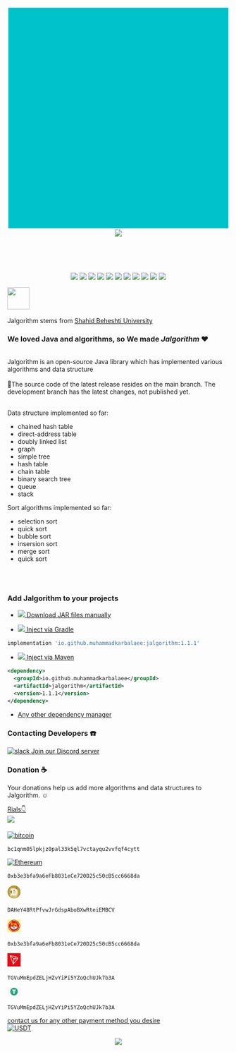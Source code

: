<p align="center">
<img src="readme_files/jalgo.gif" alt="" width="500" height="500"/>
<img src="https://badges.frapsoft.com/os/v3/open-source.svg?v=103" width="200">
</p>

<br>


<br>
<br>

<p align="center">
<img src="https://img.shields.io/github/issues/muhammadkarbalaee/jalgorithm?style=plastic&color=white">
<img src="https://img.shields.io/github/forks/muhammadkarbalaee/jalgorithm?style=plastic">
<img src="https://img.shields.io/github/stars/muhammadkarbalaee/jalgorithm?style=plastic&color=gold">
<img src="https://img.shields.io/github/license/muhammadkarbalaee/jalgorithm?style=plastic">
<img src="https://img.shields.io/github/repo-size/muhammadkarbalaee/jalgorithm?style=plastic">
<img src="https://img.shields.io/github/issues/detail/age/muhammadkarbalaee/jalgorithm/1?style=plastic&color=purple">
<img src="https://img.shields.io/github/commit-activity/m/muhammadkarbalaee/jalgorithm?style=plastic&color=red">
<img src="https://img.shields.io/github/contributors/muhammadkarbalaee/jalgorithm?style=plastic">
<img src="https://img.shields.io/github/commits-since/muhammadkarbalaee/jalgorithm/v1.0.1/development?color=orange&style=plastic">
<img src="https://img.shields.io/github/last-commit/muhammadkarbalaee/jalgorithm?style=plastic">
<img src="https://badgen.net/github/closed-issues/muhammadkarbalaee/jalgorithm">

</p>
<p>
<img src="readme_files/sbu.logo.jfif" alt="" width="50" height="50"/>

Jalgorithm stems from
<a href="http://en.sbu.ac.ir/SitePages/Home.aspx">
 Shahid Beheshti University
</a>
</p>


### We loved Java and algorithms, so We made _Jalgorithm_ ❤

<br>
Jalgorithm is an open-source Java library which has implemented various algorithms and data structure
<br>
<br>
🚨The source code of the latest release resides on the main branch. The development branch has the latest changes, not published yet.
<br>
<br>

Data structure implemented so far:
 
- chained hash table
- direct-address table
- doubly linked list
- graph
- simple tree
- hash table
- chain table
- binary search tree
- queue
- stack

Sort algorithms implemented so far:

- selection sort
- quick sort
- bubble sort
- insersion sort
- merge sort
- quick sort

<br>

<img src="readme_files/maven.jpg" alt="" width="150"/>

### Add Jalgorithm to your projects

- [<img src="readme_files/jar.png" width="30"/> Download JAR files manually](https://repo1.maven.org/maven2/io/github/muhammadkarbalaee/jalgorithm/)

- [<img src="readme_files/gradle.jpg" width="30"/> Inject via Gradle](https://search.maven.org/artifact/io.github.muhammadkarbalaee/jalgorithm/1.1.1/jar)
```groovy
implementation 'io.github.muhammadkarbalaee:jalgorithm:1.1.1'
```
- [<img src="readme_files/maven-logo.png" width="30"/> Inject via Maven](https://search.maven.org/artifact/io.github.muhammadkarbalaee/jalgorithm/1.1.1/jar)
```xml
<dependency>
  <groupId>io.github.muhammadkarbalaee</groupId>
  <artifactId>jalgorithm</artifactId>
  <version>1.1.1</version>
</dependency>
```



- [Any other dependency manager](https://mvnrepository.com/artifact/io.github.muhammadkarbalaee/jalgorithm)

### Contacting Developers ☎️
[<img src="https://www.vectorlogo.zone/logos/discordapp/discordapp-official.svg" alt="slack" width="30"/> Join our Discord server](https://discord.gg/ktZsTqXX)


### Donation ☕
Your donations help us add more algorithms and data structures to Jalgorithm. ☺️

<a href="https://coffeebede.ir/buycoffee/muhammadksht">
    Rials👇
    <br>
    <img width="200" class="img-fluid" src="https://coffeebede.ir/DashboardTemplateV2/app-assets/images/banner/default-yellow.svg" /></a>
    <br>
<br>
    <a href="https://link.trustwallet.com/send?coin=0&address=bc1qnm05lpkjz0pal33k5ql7vctayqu2vvfqf4cytt">
      <img src="https://www.vectorlogo.zone/logos/bitcoin/bitcoin-icon.svg" width="30" alt="bitcoin"/>
    </a>

```
bc1qnm05lpkjz0pal33k5ql7vctayqu2vvfqf4cytt
```

<a href="https://link.trustwallet.com/send?coin=60&address=0xb3e3bfa9a6eFb8031eCe720D25c50cB5cc6668da">
  <img src="https://www.vectorlogo.zone/logos/ethereum/ethereum-icon.svg" width="30" alt="Ethereum"/>
</a>

```
0xb3e3bfa9a6eFb8031eCe720D25c50cB5cc6668da
```

<a href="https://link.trustwallet.com/send?coin=3&address=DAHeY48RtPfvwJrGdspAboBXwRteiEMBCV">
      <img src="readme_files/dogecoin_Logo.png" width="30" alt="Dogecoin"/>
</a>

```
DAHeY48RtPfvwJrGdspAboBXwRteiEMBCV
```


<a href="https://link.trustwallet.com/send?coin=20000714&address=0xb3e3bfa9a6eFb8031eCe720D25c50cB5cc6668da&token_id=0x2859e4544C4bB03966803b044A93563Bd2D0DD4D">
      <img src="readme_files/shib.jpg" width="30" alt="SHIB"/>
</a>

```
0xb3e3bfa9a6eFb8031eCe720D25c50cB5cc6668da
```

<a href="https://link.trustwallet.com/send?coin=195&address=TGVuMmEpdZELjHZvYiPi5YZoQchUJk7b3A">
      <img src="readme_files/trx.jfif" width="30" alt="Tron"/>
</a>

```
TGVuMmEpdZELjHZvYiPi5YZoQchUJk7b3A
```


<a href="https://link.trustwallet.com/send?coin=195&address=TGVuMmEpdZELjHZvYiPi5YZoQchUJk7b3A&token_id=TR7NHqjeKQxGTCi8q8ZY4pL8otSzgjLj6t">
      <img src="readme_files/usdt.png" width="30" alt="USDT"/>
</a>

```
TGVuMmEpdZELjHZvYiPi5YZoQchUJk7b3A
```

<a href="mailto:muhammad.ksht@gmail.com">
     contact us for any other payment method you desire
     <br>
     <img src="https://www.vectorlogo.zone/logos/gmail/gmail-tile.svg" width="30" alt="USDT"/>
</a>
<br>

<p align="center">
<img src="https://contributor-overtime-api.apiseven.com/contributors-svg?chart=contributorOverTime&repo=muhammadkarbalaee/jalgorithm">
</p>


